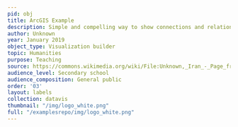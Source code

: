 ```yaml
---
pid: obj
title: ArcGIS Example
description: Simple and compelling way to show connections and relationships within a community of individuals.
author: Unknown
year: January 2019
object_type: Visualization builder
topic: Humanities
purpose: Teaching
source: https://commons.wikimedia.org/wiki/File:Unknown,_Iran_-_Page_from_the_Shahnama_of_Shah_Tahmasp_-_Google_Art_Project.jpg
audience_level: Secondary school
audience_composition: General public
order: '03'
layout: labels
collection: datavis
thumbnail: "/img/logo_white.png"
full: "/examplesrepo/img/logo_white.png"
---
```

